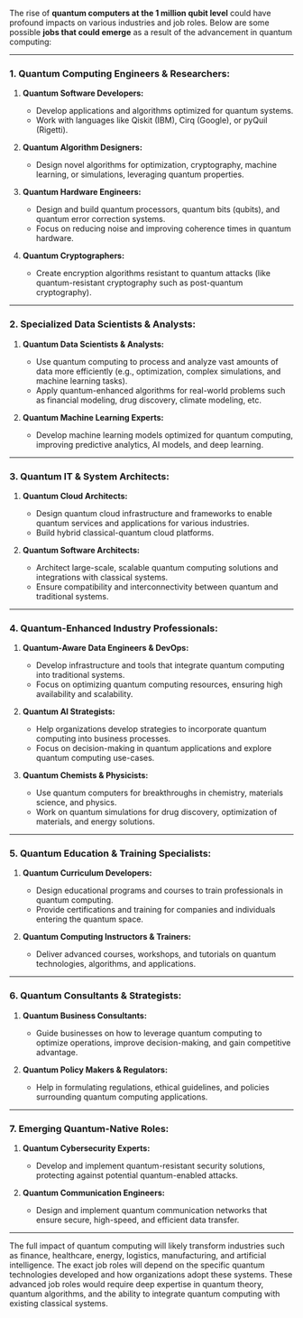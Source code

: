 The rise of **quantum computers at the 1 million qubit level** could have profound impacts on various industries and job roles. Below are some possible **jobs that could emerge** as a result of the advancement in quantum computing:

---

### **1. Quantum Computing Engineers & Researchers:**
1. **Quantum Software Developers:**  
   - Develop applications and algorithms optimized for quantum systems.
   - Work with languages like Qiskit (IBM), Cirq (Google), or pyQuil (Rigetti).

2. **Quantum Algorithm Designers:**  
   - Design novel algorithms for optimization, cryptography, machine learning, or simulations, leveraging quantum properties.

3. **Quantum Hardware Engineers:**  
   - Design and build quantum processors, quantum bits (qubits), and quantum error correction systems.
   - Focus on reducing noise and improving coherence times in quantum hardware.

4. **Quantum Cryptographers:**  
   - Create encryption algorithms resistant to quantum attacks (like quantum-resistant cryptography such as post-quantum cryptography).

---

### **2. Specialized Data Scientists & Analysts:**
1. **Quantum Data Scientists & Analysts:**  
   - Use quantum computing to process and analyze vast amounts of data more efficiently (e.g., optimization, complex simulations, and machine learning tasks).
   - Apply quantum-enhanced algorithms for real-world problems such as financial modeling, drug discovery, climate modeling, etc.

2. **Quantum Machine Learning Experts:**  
   - Develop machine learning models optimized for quantum computing, improving predictive analytics, AI models, and deep learning.

---

### **3. Quantum IT & System Architects:**
1. **Quantum Cloud Architects:**  
   - Design quantum cloud infrastructure and frameworks to enable quantum services and applications for various industries.
   - Build hybrid classical-quantum cloud platforms.

2. **Quantum Software Architects:**  
   - Architect large-scale, scalable quantum computing solutions and integrations with classical systems.
   - Ensure compatibility and interconnectivity between quantum and traditional systems.

---

### **4. Quantum-Enhanced Industry Professionals:**
1. **Quantum-Aware Data Engineers & DevOps:**  
   - Develop infrastructure and tools that integrate quantum computing into traditional systems.
   - Focus on optimizing quantum computing resources, ensuring high availability and scalability.

2. **Quantum AI Strategists:**  
   - Help organizations develop strategies to incorporate quantum computing into business processes.
   - Focus on decision-making in quantum applications and explore quantum computing use-cases.

3. **Quantum Chemists & Physicists:**  
   - Use quantum computers for breakthroughs in chemistry, materials science, and physics.
   - Work on quantum simulations for drug discovery, optimization of materials, and energy solutions.

---

### **5. Quantum Education & Training Specialists:**
1. **Quantum Curriculum Developers:**  
   - Design educational programs and courses to train professionals in quantum computing.
   - Provide certifications and training for companies and individuals entering the quantum space.

2. **Quantum Computing Instructors & Trainers:**  
   - Deliver advanced courses, workshops, and tutorials on quantum technologies, algorithms, and applications.

---

### **6. Quantum Consultants & Strategists:**
1. **Quantum Business Consultants:**  
   - Guide businesses on how to leverage quantum computing to optimize operations, improve decision-making, and gain competitive advantage.
   
2. **Quantum Policy Makers & Regulators:**  
   - Help in formulating regulations, ethical guidelines, and policies surrounding quantum computing applications.

---

### **7. Emerging Quantum-Native Roles:**
1. **Quantum Cybersecurity Experts:**  
   - Develop and implement quantum-resistant security solutions, protecting against potential quantum-enabled attacks.

2. **Quantum Communication Engineers:**  
   - Design and implement quantum communication networks that ensure secure, high-speed, and efficient data transfer.

---

The full impact of quantum computing will likely transform industries such as finance, healthcare, energy, logistics, manufacturing, and artificial intelligence. The exact job roles will depend on the specific quantum technologies developed and how organizations adopt these systems. These advanced job roles would require deep expertise in quantum theory, quantum algorithms, and the ability to integrate quantum computing with existing classical systems.